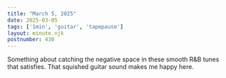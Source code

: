 ```yaml
---
title: "March 5, 2025"
date: 2025-03-05
tags: ['1min', 'guitar', 'tapepause']
layout: minute.njk
postnumber: 430
---
```

Something about catching the negative space in these smooth R&B tunes that satisfies. That squished guitar sound makes me happy here. 